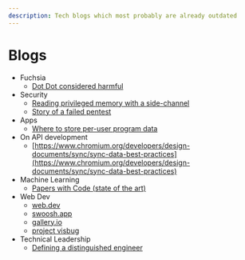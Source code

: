 ```yaml
---
description: Tech blogs which most probably are already outdated
---
```


# Blogs



* Fuchsia
  * [Dot Dot considered harmful](https://fuchsia.googlesource.com/docs/+/HEAD/the-book/dotdot.md)
* Security
  * [Reading privileged memory with a side-channel](https://googleprojectzero.blogspot.com/2018/01/reading-privileged-memory-with-side.html)
  * [Story of a failed pentest](https://threader.app/thread/1063423110513418240)
* Apps
  * [Where to store per-user program data](https://0x46.net/thoughts/2019/02/01/dotfile-madness/)
* On API development
  * [https://www.chromium.org/developers/design-documents/sync/sync-data-best-practices](https://www.chromium.org/developers/design-documents/sync/sync-data-best-practices)
* Machine Learning
  * [Papers with Code \(state of the art\)](https://paperswithcode.com/sota)
* Web Dev
  * [web.dev](https://web.dev/)
  * [swoosh.app](https://squoosh.app/)
  * [gallery.io](https://gallery.io/#recent)
  * [project visbug](https://github.com/GoogleChromeLabs/ProjectVisBug)
* Technical Leadership
  * [Defining a distinguished engineer](https://blog.jessfraz.com/post/defining-a-distinguished-engineer/)



